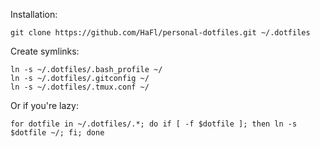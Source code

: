 Installation:

    git clone https://github.com/HaFl/personal-dotfiles.git ~/.dotfiles

Create symlinks:

    ln -s ~/.dotfiles/.bash_profile ~/
    ln -s ~/.dotfiles/.gitconfig ~/
    ln -s ~/.dotfiles/.tmux.conf ~/

Or if you're lazy:

    for dotfile in ~/.dotfiles/.*; do if [ -f $dotfile ]; then ln -s $dotfile ~/; fi; done
